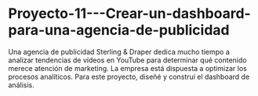 # Proyecto-11---Crear-un-dashboard-para-una-agencia-de-publicidad
Una agencia de publicidad Sterling &amp; Draper dedica mucho tiempo a analizar tendencias de vídeos en YouTube para determinar qué contenido merece atención de marketing. La empresa está dispuesta a optimizar los procesos analíticos. Para este proyecto, diseñé y construí el dashboard de análisis.
